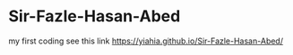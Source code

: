 # Sir-Fazle-Hasan-Abed
my first coding
see this link
https://yiahia.github.io/Sir-Fazle-Hasan-Abed/
